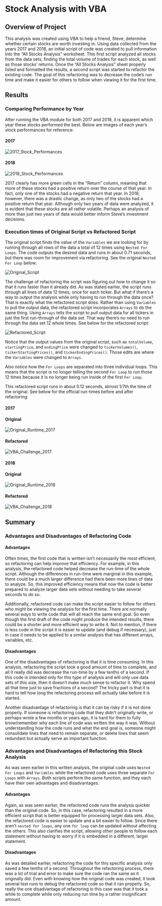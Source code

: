 # Stock Analysis with VBA

## Overview of Project
This analysis was created using VBA to help a friend, Steve, determine whether certain stocks are worth investing in. Using data collected from the years 2017 and 2018, an initial script of code was created to pull information into the “All Stocks Analysis” worksheet. This first script analyzed all stocks from the data sets, finding the total volume of trades for each stock, as well as those stocks’ returns. Once the “All Stocks Analysis” sheet properly listed and formatted the results, a second script was started to refactor the existing code. The goal of this refactoring was to decrease the code’s run time and make it easier for others to follow when viewing it for the first time.  

## Results
### Comparing Performance by Year
After running the VBA module for both 2017 and 2018, it is apparent which year these stocks performed the best. Below are images of each year’s stock performances for reference:
#### 2017

![2017_Stock_Performances](https://user-images.githubusercontent.com/94764735/147011821-a01d3fd3-becc-4b28-aed2-967dd1c1e724.png)

#### 2018

![2018_Stock_Performances](https://user-images.githubusercontent.com/94764735/147011831-c1706b72-0273-4c4f-a2a3-1c29048b6631.png)

2017 clearly has more green cells in the “Return” column, meaning that more of these stocks had a positive return over the course of that year. In fact, only one of the stocks had a negative return that year. In 2018, however, there was a drastic change, as only two of the stocks had a positive return that year. Although only two years of data were analyzed, it is evident that these stocks are all rather volatile. Perhaps an analysis of more than just two years of data would better inform Steve’s investment decisions.

### Execution times of Original Script vs Refactored Script
The original script finds the value of the `Variables` we are looking for by running through all rows of the data a total of 12 times using `Nested For Loops`. The code outputs the desired data and runs in about 0.71 seconds, but there was room for improvement via refactoring. See the original `Nested For Loop` below:

![Original_Script](https://user-images.githubusercontent.com/94764735/147011844-0bcb9e1c-3974-4090-a56d-63c70c93006c.png)

The challenge of refactoring the script was figuring out how to change it so that it runs faster than it already did. As was stated earlier, the script runs through all lines of data 12 times, once for each ticker. But what if there’s a way to output the analysis while only having to run through the data once? That is exactly what the refactored script does. Rather than using `Variables` to pull the output data, the refactored script incorporates `Arrays` to do the same thing. Using `Arrays` tells the script to pull output data for all tickers in just the first run-through of the data set. That way there’s no need to run through the data set 12 whole times. See below for the refactored script:

![Refactored_Script](https://user-images.githubusercontent.com/94764735/147011850-a4d47f9f-755d-429a-a672-d111566ad834.png)

Notice that the output values from the original script, such as `totalVolume`, `startingPrice`, and `endingPrice` were changed to `tickerVolumes()`, `tickerStartingPrices()`, and `tickerEndingPrices()`. Those edits are where the `Variables` were changed to `Arrays`. 

Also notice how the `For Loops` are separated into three individual loops. This means that the script is no longer telling the second `For Loop` to run those 12 times because it is no longer being run inside of the first `For Loop`. 

This refactored script runs in about 0.12 seconds, almost 1/7th the time of the original. See below for the official run-times before and after refactoring:

#### 2017

#### Original

![Original_Runtime_2017](https://user-images.githubusercontent.com/94764735/147011861-2e53a37f-6c26-461a-ae47-0e91aa864da0.png)

#### Refactored

![VBA_Challenge_2017](https://user-images.githubusercontent.com/94764735/147011870-643a2b52-1f62-475b-8b24-e4c67c3ba3c6.png)

#### 2018

#### Original

![Original_Runtime_2018](https://user-images.githubusercontent.com/94764735/147011883-50348045-b7a7-49ec-abff-1778212bce78.png)

#### Refactored

![VBA_Challenge_2018](https://user-images.githubusercontent.com/94764735/147011893-fa12f516-996d-4950-8415-263c2325a9a5.png)

## Summary

### Advantages and Disadvantages of Refactoring Code
#### Advantages
Often times, the first code that is written isn’t necessarily the most efficient, so refactoring can help improve that efficiency. For example, in this analysis, the refactored code helped decrease the run-time of the whole script. Although the differences in run-time were marginal in this example, there could be a much larger difference had there been more lines of data to analyze. So, this improved efficiency means that now the code is better prepared to analyze larger data sets without needing to take several seconds to do so.

Additionally, refactored code can make the script easier to follow for others who might be viewing the analysis for the first time. There are normally several ways to write code that will all reach the same end goal. So even though the first draft of the code might produce the intended results, there could be a shorter and more efficient way to write it. Not to mention, if there is less code in the script it is easier to update (and debug if necessary), just in case it needs to be applied to a similar analysis that has different arrays, variables, etc.
#### Disadvantages
One of the disadvantages of refactoring is that it is time consuming. In this analysis, refactoring the script took a good amount of time to complete, and all it really did was decrease the run-time by a few tenths of a second. If this code is intended only for this type of analysis and will only use data sets of this size, then it doesn’t make much sense to refactor it. Why spend all that time just to save fractions of a second? The tricky part is that it is hard to tell how long the refactoring process will actually take before it is started.

Another disadvantage of refactoring is that it can be risky if it is not done properly. If someone is refactoring code that they didn’t originally write, or perhaps wrote a few months or years ago, it is hard for them to fully know/remember why each line of code was written the way it was. Without understanding how the code runs and what the end goal is, someone might consolidate lines that need to remain separate, or delete lines that seem redundant but actually serve an important function. 

### Advantages and Disadvantages of Refactoring this Stock Analysis
As was seen earlier in this written analysis, the original code uses `Nested For Loops` and `Variables` while the refactored code uses three separate `For Loops` with `Arrays`. Both scripts perform the same function, and they each have their own advantages and disadvantages. 
#### Advantages
Again, as was seen earlier, the refactored code runs the analysis quicker than the original code. So, in this case, refactoring resulted in a more efficient script that is better equipped for processing larger data sets.
Also, the refactored code is easier to update and a bit easier to follow. Since there aren’t `nested for loops`, any one `for loop` can be updated without affecting the others. This also clarifies the script, allowing other people to follow each statement without having to worry if it is embedded in a different, larger statement.

#### Disadvantages
As was detailed earlier, refactoring the code for this specific analysis only saved a few tenths of a second. Throughout the refactoring process, there was a lot of trial and error to make sure the code ran the same as it originally did. Even with knowing how the original code was created, it took several test runs to debug the refactored code so that it ran properly. So, really the one disadvantage of refactoring in this case was that it took a while to complete while only reducing run time by a rather insignificant amount.

